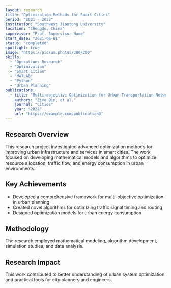 ```yaml
---
layout: research
title: "Optimization Methods for Smart Cities"
period: "2021 - 2022"
institution: "Southwest Jiaotong University"
location: "Chengdu, China"
supervisor: "Prof. Supervisor Name"
start_date: "2021-06-01"
status: "completed"
spotlight: true
image: "https://picsum.photos/300/200"
skills:
  - "Operations Research"
  - "Optimization"
  - "Smart Cities"
  - "MATLAB"
  - "Python"
  - "Urban Planning"
publications:
  - title: "Multi-objective Optimization for Urban Transportation Networks"
    authors: "Ziye Qin, et al."
    journal: "Cities"
    year: "2022"
    url: "https://example.com/publication3"
---
```


## Research Overview

This research project investigated advanced optimization methods for improving urban infrastructure and services in smart cities. The work focused on developing mathematical models and algorithms to optimize resource allocation, traffic flow, and energy consumption in urban environments.

## Key Achievements

- Developed a comprehensive framework for multi-objective optimization in urban planning
- Created novel algorithms for optimizing traffic signal timing and routing
- Designed optimization models for urban energy consumption

## Methodology

The research employed mathematical modeling, algorithm development, simulation studies, and data analysis.

## Research Impact

This work contributed to better understanding of urban system optimization and practical tools for city planners and engineers.
